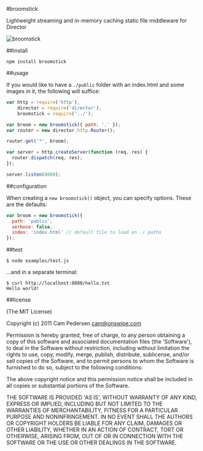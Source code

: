 #broomstick

Lightweight streaming and in-memory caching static file middleware for Director

![broomstick](http://i.imgur.com/B2UpG.jpg)

##install

    npm install broomstick

##usage

If you would like to have a `./public` folder with an index.html and some images in it, the following will suffice:

````javascript
var http = require('http'),
    director = require('director'),
    broomstick = require('../');

var broom = new broomstick({ path: '.' });
var router = new director.http.Router();

router.get('*', broom);

var server = http.createServer(function (req, res) {
  router.dispatch(req, res);
});

server.listen(8080);
````

##configuration

When creating a `new broomstick()` object, you can specify options. These are the defaults:

````javascript
var broom = new broomstick({
  path: 'public',
  verbose: false,
  index: 'index.html' // default file to load on ./ paths
});
````

##test

    $ node examples/test.js

...and in a separate terminal:

    $ curl http://localhost:8080/hello.txt
    Hello world!

##license

(The MIT License)

Copyright (c) 2011 Cam Pedersen <cam@onswipe.com>

Permission is hereby granted, free of charge, to any person obtaining a copy of this software and associated documentation files (the 'Software'), to deal in the Software without restriction, including without limitation the rights to use, copy, modify, merge, publish, distribute, sublicense, and/or sell copies of the Software, and to permit persons to whom the Software is furnished to do so, subject to the following conditions:

The above copyright notice and this permission notice shall be included in all copies or substantial portions of the Software.

THE SOFTWARE IS PROVIDED 'AS IS', WITHOUT WARRANTY OF ANY KIND, EXPRESS OR IMPLIED, INCLUDING BUT NOT LIMITED TO THE WARRANTIES OF MERCHANTABILITY, FITNESS FOR A PARTICULAR PURPOSE AND NONINFRINGEMENT. IN NO EVENT SHALL THE AUTHORS OR COPYRIGHT HOLDERS BE LIABLE FOR ANY CLAIM, DAMAGES OR OTHER LIABILITY, WHETHER IN AN ACTION OF CONTRACT, TORT OR OTHERWISE, ARISING FROM, OUT OF OR IN CONNECTION WITH THE SOFTWARE OR THE USE OR OTHER DEALINGS IN THE SOFTWARE.

